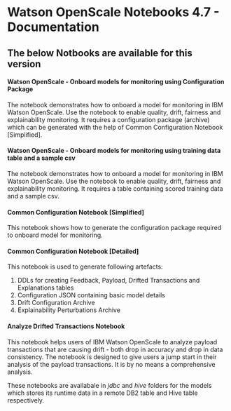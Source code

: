 # Watson OpenScale Notebooks 4.7 - Documentation

## The below Notbooks are available for this version

#### Watson OpenScale - Onboard models for monitoring using Configuration Package
The notebook demonstrates how to onboard a model for monitoring in IBM Watson OpenScale. Use the notebook to enable quality, drift, fairness and explainability monitoring. It requires a configuration package (archive) which can be generated with the help of Common Configuration Notebook [Simplified].

#### Watson OpenScale - Onboard models for monitoring using training data table and a sample csv
The notebook demonstrates how to onboard a model for monitoring in IBM Watson OpenScale. Use the notebook to enable quality, drift, fairness and explainability monitoring. It requires a table containing scored training data and a sample csv.

#### Common Configuration Notebook [Simplified]
This notebook shows how to generate the configuration package required to onboard model for monitoring.

#### Common Configuration Notebook [Detailed]
This notebook is used to generate following artefacts:

1. DDLs for creating Feedback, Payload, Drifted Transactions and Explanations tables
2. Configuration JSON containing basic model details
3. Drift Configuration Archive
4. Explainability Perturbations Archive

#### Analyze Drifted Transactions Notebook
This notebook helps users of IBM Watson OpenScale to analyze payload transactions that are causing drift - both drop in accuracy and drop in data consistency.
The notebook is designed to give users a jump start in their analysis of the payload transactions. It is by no means a comprehensive analysis.


These notebooks are availabale in _jdbc_ and _hive_ folders for the models which stores its runtime data in a remote DB2 table and Hive table respectively.

